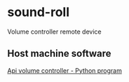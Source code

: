 # sound-roll

Volume controller remote device

## Host machine software

[Api volume controller - Python program](code/server/README.md)
